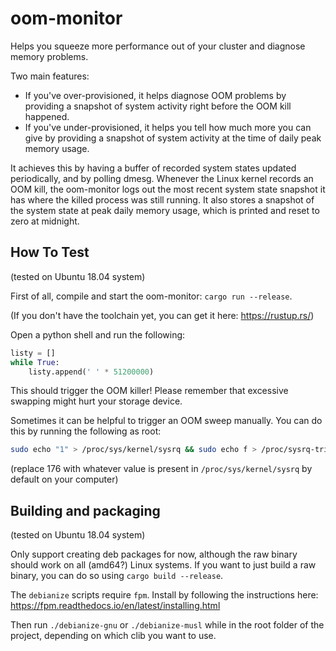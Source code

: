 # oom-monitor

Helps you squeeze more performance out of your cluster and diagnose memory problems.

Two main features:

- If you've over-provisioned, it helps diagnose OOM problems by providing a snapshot of system activity right before the OOM kill happened.
- If you've under-provisioned, it helps you tell how much more you can give by providing a snapshot of system activity at the time of daily peak memory usage.

It achieves this by having a buffer of recorded system states updated periodically, and by polling dmesg. Whenever the Linux kernel records an OOM kill, the oom-monitor logs out the most recent system state snapshot it has where the killed process was still running. It also stores a snapshot of the system state at peak daily memory usage, which is printed and reset to zero at midnight.

## How To Test

(tested on Ubuntu 18.04 system)

First of all, compile and start the oom-monitor: `cargo run --release`.

(If you don't have the toolchain yet, you can get it here: <https://rustup.rs/>)

Open a python shell and run the following:

```python
listy = []
while True:
    listy.append(' ' * 51200000)

```

This should trigger the OOM killer! Please remember that excessive swapping might hurt your storage device.

Sometimes it can be helpful to trigger an OOM sweep manually. You can do this by running the following as root:

```bash
sudo echo "1" > /proc/sys/kernel/sysrq && sudo echo f > /proc/sysrq-trigger && dmesg -x -T && sudo echo "176" > /proc/sys/kernel/sysrq
```

(replace 176 with whatever value is present in `/proc/sys/kernel/sysrq` by default on your computer)

## Building and packaging

(tested on Ubuntu 18.04 system)

Only support creating deb packages for now, although the raw binary should work on all (amd64?) Linux systems. If you want to just build a raw binary, you can do so using `cargo build --release`.

The `debianize` scripts require `fpm`. Install by following the instructions here: <https://fpm.readthedocs.io/en/latest/installing.html>

Then run `./debianize-gnu` or `./debianize-musl` while in the root folder of the project, depending on which clib you want to use.
